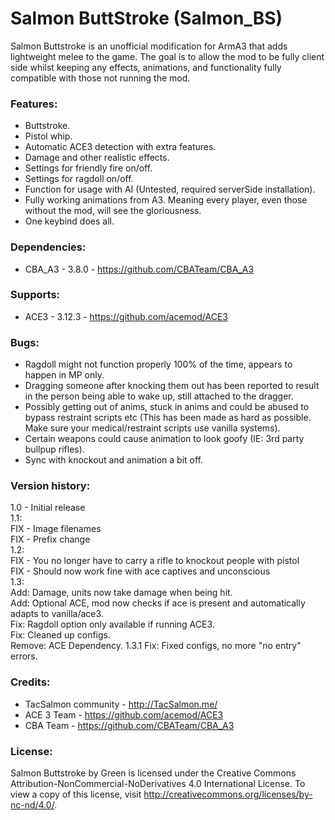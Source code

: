 # Salmon ButtStroke (Salmon_BS)

Salmon Buttstroke is an unofficial modification for ArmA3 that adds lightweight melee to the game. The goal is to allow the mod to be fully client side whilst keeping any effects, animations, and functionality fully compatible with those not running the mod. 

### Features:
* Buttstroke.
* Pistol whip.
* Automatic ACE3 detection with extra features. 
* Damage and other realistic effects. 
* Settings for friendly fire on/off.
* Settings for ragdoll on/off.
* Function for usage with AI (Untested, required serverSide installation).
* Fully working animations from A3. Meaning every player, even those without the mod, will see the gloriousness. 
* One keybind does all. 

### Dependencies:
* CBA_A3 - 3.8.0 - https://github.com/CBATeam/CBA_A3

### Supports:
* ACE3 - 3.12.3 - https://github.com/acemod/ACE3

### Bugs:
* Ragdoll might not function properly 100% of the time, appears to happen in MP only. 
* Dragging someone after knocking them out has been reported to result in the person being able to wake up, still attached to the dragger.
* Possibly getting out of anims, stuck in anims and could be abused to bypass restraint scripts etc (This has been made as hard as possible. Make sure your medical/restraint scripts use vanilla systems).
* Certain weapons could cause animation to look goofy (IE: 3rd party bullpup rifles).
* Sync with knockout and animation a bit off.

### Version history:
1.0 - Initial release<br />
1.1:<br />
FIX - Image filenames<br />
FIX - Prefix change<br />
1.2:<br />
FIX - You no longer have to carry a rifle to knockout people with pistol<br />
FIX - Should now work fine with ace captives and unconscious<br />
1.3:<br />
Add: Damage, units now take damage when being hit. <br />
Add: Optional ACE, mod now checks if ace is present and automatically adapts to vanilla/ace3. <br />
Fix: Ragdoll option only available if running ACE3.<br />
Fix: Cleaned up configs. <br />
Remove: ACE Dependency. 
1.3.1
Fix: Fixed configs, no more "no entry" errors.

### Credits:
* TacSalmon community - http://TacSalmon.me/
* ACE 3 Team - https://github.com/acemod/ACE3
* CBA Team - https://github.com/CBATeam/CBA_A3

### License:
Salmon Buttstroke by Green is licensed under the Creative Commons Attribution-NonCommercial-NoDerivatives 4.0 International License. To view a copy of this license, visit http://creativecommons.org/licenses/by-nc-nd/4.0/.
